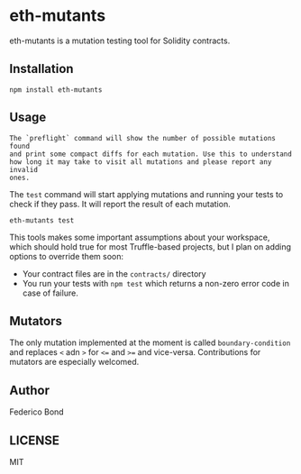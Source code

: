 eth-mutants
===========

eth-mutants is a mutation testing tool for Solidity contracts.

## Installation

```
npm install eth-mutants
```

## Usage

```
The `preflight` command will show the number of possible mutations found
and print some compact diffs for each mutation. Use this to understand
how long it may take to visit all mutations and please report any invalid 
ones.
```

The `test` command will start applying mutations and running your tests to
check if they pass. It will report the result of each mutation.

```
eth-mutants test
```

This tools makes some important assumptions about your workspace, which should
hold true for most Truffle-based projects, but I plan on adding options to
override them soon:

 * Your contract files are in the `contracts/` directory
 * You run your tests with `npm test` which returns a non-zero error code in
   case of failure.

## Mutators

The only mutation implemented at the moment is called `boundary-condition`
and replaces `<` adn `>` for `<=` and `>=` and vice-versa. Contributions for
mutators are especially welcomed.

## Author

Federico Bond

## LICENSE

MIT

